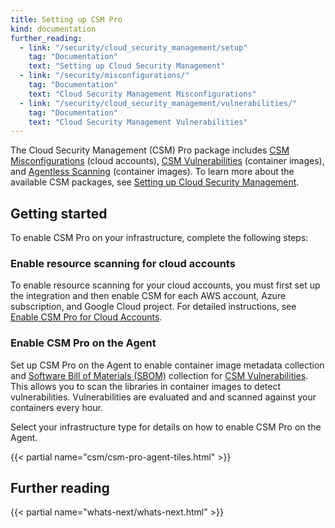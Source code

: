 ```yaml
---
title: Setting up CSM Pro
kind: documentation
further_reading:
  - link: "/security/cloud_security_management/setup"
    tag: "Documentation"
    text: "Setting up Cloud Security Management"
  - link: "/security/misconfigurations/"
    tag: "Documentation"
    text: "Cloud Security Management Misconfigurations"
  - link: "/security/cloud_security_management/vulnerabilities/"
    tag: "Documentation"
    text: "Cloud Security Management Vulnerabilities"
---
```


The Cloud Security Management (CSM) Pro package includes [CSM Misconfigurations][1] (cloud accounts), [CSM Vulnerabilities][2] (container images), and [Agentless Scanning][6] (container images). To learn more about the available CSM packages, see [Setting up Cloud Security Management][3].

## Getting started

To enable CSM Pro on your infrastructure, complete the following steps:

### Enable resource scanning for cloud accounts

To enable resource scanning for your cloud accounts, you must first set up the integration and then enable CSM for each AWS account, Azure subscription, and Google Cloud project. For detailed instructions, see [Enable CSM Pro for Cloud Accounts][4].

### Enable CSM Pro on the Agent

Set up CSM Pro on the Agent to enable container image metadata collection and [Software Bill of Materials (SBOM)][5] collection for [CSM Vulnerabilities][2]. This allows you to scan the libraries in container images to detect vulnerabilities. Vulnerabilities are evaluated and and scanned against your containers every hour.

Select your infrastructure type for details on how to enable CSM Pro on the Agent.

{{< partial name="csm/csm-pro-agent-tiles.html" >}}

## Further reading

{{< partial name="whats-next/whats-next.html" >}}

[1]: /security/misconfigurations
[2]: /security/cloud_security_management/vulnerabilities
[3]: /security/cloud_security_management/setup
[4]: /security/cloud_security_management/setup/csm_pro/cloud_accounts
[5]: https://www.cisa.gov/sbom
[6]: /security/cloud_security_management/agentless_scanning